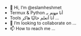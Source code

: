 - 👋 Hi, I’m @eslamheshmet
- Termux & Python أنا مهتم بـ 
- Tools أنا أتعلم حاليًا هاكر ...
- 💞️ I’m looking to collaborate on ...
- 📫 How to reach me ...

<!---
eslamheshmet/eslamheshmet is a ✨ special ✨ repository because its `README.md` (this file) appears on your GitHub profile.
You can click the Preview link to take a look at your changes.
--->
